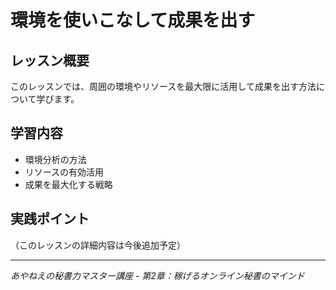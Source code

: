 # 環境を使いこなして成果を出す

## レッスン概要
このレッスンでは、周囲の環境やリソースを最大限に活用して成果を出す方法について学びます。

## 学習内容
- 環境分析の方法
- リソースの有効活用
- 成果を最大化する戦略

## 実践ポイント
（このレッスンの詳細内容は今後追加予定）

---
*あやねえの秘書力マスター講座 - 第2章：稼げるオンライン秘書のマインド*
